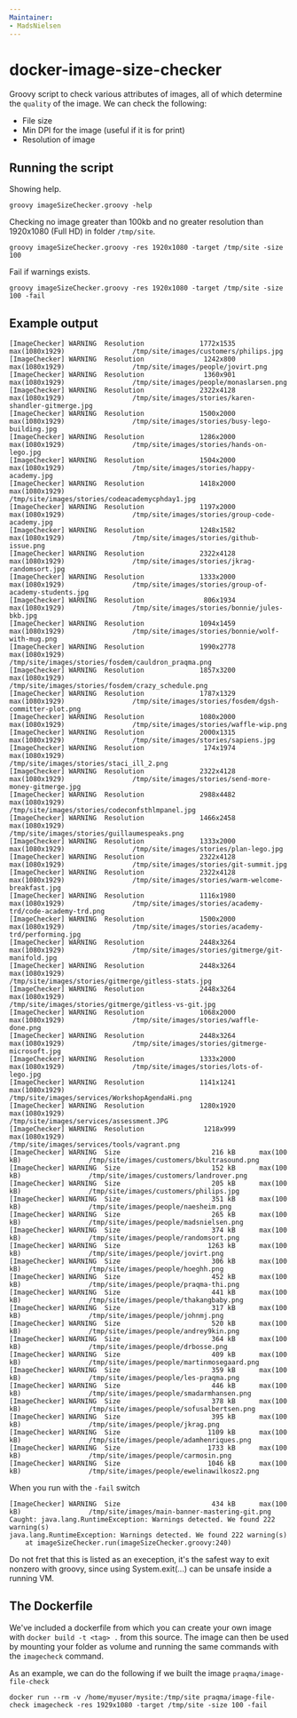 ```yaml
---
Maintainer:
- MadsNielsen
---
```


# docker-image-size-checker

Groovy script to check various attributes of images, all of which determine the `quality` of the image. We can check the following:
* File size
* Min DPI for the image (useful if it is for print)
* Resolution of image


## Running the script

Showing help.

	groovy imageSizeChecker.groovy -help


Checking no image greater than 100kb and no greater resolution than 1920x1080 (Full HD) in folder `/tmp/site`.

	groovy imageSizeChecker.groovy -res 1920x1080 -target /tmp/site -size 100

Fail if warnings exists. 
	
	groovy imageSizeChecker.groovy -res 1920x1080 -target /tmp/site -size 100 -fail

## Example output

	[ImageChecker] WARNING  Resolution              1772x1535   max(1080x1929)                 /tmp/site/images/customers/philips.jpg
	[ImageChecker] WARNING  Resolution               1242x800   max(1080x1929)                 /tmp/site/images/people/jovirt.png
	[ImageChecker] WARNING  Resolution               1360x901   max(1080x1929)                 /tmp/site/images/people/monaslarsen.png
	[ImageChecker] WARNING  Resolution              2322x4128   max(1080x1929)                 /tmp/site/images/stories/karen-shandler-gitmerge.jpg
	[ImageChecker] WARNING  Resolution              1500x2000   max(1080x1929)                 /tmp/site/images/stories/busy-lego-building.jpg
	[ImageChecker] WARNING  Resolution              1286x2000   max(1080x1929)                 /tmp/site/images/stories/hands-on-lego.jpg
	[ImageChecker] WARNING  Resolution              1504x2000   max(1080x1929)                 /tmp/site/images/stories/happy-academy.jpg
	[ImageChecker] WARNING  Resolution              1418x2000   max(1080x1929)                 /tmp/site/images/stories/codeacademycphday1.jpg
	[ImageChecker] WARNING  Resolution              1197x2000   max(1080x1929)                 /tmp/site/images/stories/group-code-academy.jpg
	[ImageChecker] WARNING  Resolution              1248x1582   max(1080x1929)                 /tmp/site/images/stories/github-issue.png
	[ImageChecker] WARNING  Resolution              2322x4128   max(1080x1929)                 /tmp/site/images/stories/jkrag-randomsort.jpg
	[ImageChecker] WARNING  Resolution              1333x2000   max(1080x1929)                 /tmp/site/images/stories/group-of-academy-students.jpg
	[ImageChecker] WARNING  Resolution               806x1934   max(1080x1929)                 /tmp/site/images/stories/bonnie/jules-bkb.jpg
	[ImageChecker] WARNING  Resolution              1094x1459   max(1080x1929)                 /tmp/site/images/stories/bonnie/wolf-with-mug.png
	[ImageChecker] WARNING  Resolution              1990x2778   max(1080x1929)                 /tmp/site/images/stories/fosdem/cauldron_praqma.png
	[ImageChecker] WARNING  Resolution              1857x3200   max(1080x1929)                 /tmp/site/images/stories/fosdem/crazy_schedule.png
	[ImageChecker] WARNING  Resolution              1787x1329   max(1080x1929)                 /tmp/site/images/stories/fosdem/dgsh-committer-plot.png
	[ImageChecker] WARNING  Resolution              1080x2000   max(1080x1929)                 /tmp/site/images/stories/waffle-wip.png
	[ImageChecker] WARNING  Resolution              2000x1315   max(1080x1929)                 /tmp/site/images/stories/sapiens.jpg
	[ImageChecker] WARNING  Resolution               174x1974   max(1080x1929)                 /tmp/site/images/stories/staci_ill_2.png
	[ImageChecker] WARNING  Resolution              2322x4128   max(1080x1929)                 /tmp/site/images/stories/send-more-money-gitmerge.jpg
	[ImageChecker] WARNING  Resolution              2988x4482   max(1080x1929)                 /tmp/site/images/stories/codeconfsthlmpanel.jpg
	[ImageChecker] WARNING  Resolution              1466x2458   max(1080x1929)                 /tmp/site/images/stories/guillaumespeaks.png
	[ImageChecker] WARNING  Resolution              1333x2000   max(1080x1929)                 /tmp/site/images/stories/plan-lego.jpg
	[ImageChecker] WARNING  Resolution              2322x4128   max(1080x1929)                 /tmp/site/images/stories/git-summit.jpg
	[ImageChecker] WARNING  Resolution              2322x4128   max(1080x1929)                 /tmp/site/images/stories/warm-welcome-breakfast.jpg
	[ImageChecker] WARNING  Resolution              1116x1980   max(1080x1929)                 /tmp/site/images/stories/academy-trd/code-academy-trd.png
	[ImageChecker] WARNING  Resolution              1500x2000   max(1080x1929)                 /tmp/site/images/stories/academy-trd/performing.jpg
	[ImageChecker] WARNING  Resolution              2448x3264   max(1080x1929)                 /tmp/site/images/stories/gitmerge/git-manifold.jpg
	[ImageChecker] WARNING  Resolution              2448x3264   max(1080x1929)                 /tmp/site/images/stories/gitmerge/gitless-stats.jpg
	[ImageChecker] WARNING  Resolution              2448x3264   max(1080x1929)                 /tmp/site/images/stories/gitmerge/gitless-vs-git.jpg
	[ImageChecker] WARNING  Resolution              1068x2000   max(1080x1929)                 /tmp/site/images/stories/waffle-done.png
	[ImageChecker] WARNING  Resolution              2448x3264   max(1080x1929)                 /tmp/site/images/stories/gitmerge-microsoft.jpg
	[ImageChecker] WARNING  Resolution              1333x2000   max(1080x1929)                 /tmp/site/images/stories/lots-of-lego.jpg
	[ImageChecker] WARNING  Resolution              1141x1241   max(1080x1929)                 /tmp/site/images/services/WorkshopAgendaHi.png
	[ImageChecker] WARNING  Resolution              1280x1920   max(1080x1929)                 /tmp/site/images/services/assessment.JPG
	[ImageChecker] WARNING  Resolution               1218x999   max(1080x1929)                 /tmp/site/images/services/tools/vagrant.png
	[ImageChecker] WARNING  Size                       216 kB      max(100 kB)                 /tmp/site/images/customers/bkultrasound.png
	[ImageChecker] WARNING  Size                       152 kB      max(100 kB)                 /tmp/site/images/customers/landrover.png
	[ImageChecker] WARNING  Size                       205 kB      max(100 kB)                 /tmp/site/images/customers/philips.jpg
	[ImageChecker] WARNING  Size                       351 kB      max(100 kB)                 /tmp/site/images/people/naesheim.png
	[ImageChecker] WARNING  Size                       265 kB      max(100 kB)                 /tmp/site/images/people/madsnielsen.png
	[ImageChecker] WARNING  Size                       374 kB      max(100 kB)                 /tmp/site/images/people/randomsort.png
	[ImageChecker] WARNING  Size                      1263 kB      max(100 kB)                 /tmp/site/images/people/jovirt.png
	[ImageChecker] WARNING  Size                       306 kB      max(100 kB)                 /tmp/site/images/people/hoeghh.png
	[ImageChecker] WARNING  Size                       452 kB      max(100 kB)                 /tmp/site/images/people/praqma-thi.png
	[ImageChecker] WARNING  Size                       441 kB      max(100 kB)                 /tmp/site/images/people/thakangbaby.png
	[ImageChecker] WARNING  Size                       317 kB      max(100 kB)                 /tmp/site/images/people/johnmj.png
	[ImageChecker] WARNING  Size                       520 kB      max(100 kB)                 /tmp/site/images/people/andrey9kin.png
	[ImageChecker] WARNING  Size                       364 kB      max(100 kB)                 /tmp/site/images/people/drbosse.png
	[ImageChecker] WARNING  Size                       409 kB      max(100 kB)                 /tmp/site/images/people/martinmosegaard.png
	[ImageChecker] WARNING  Size                       359 kB      max(100 kB)                 /tmp/site/images/people/les-praqma.png
	[ImageChecker] WARNING  Size                       446 kB      max(100 kB)                 /tmp/site/images/people/smadarmhansen.png
	[ImageChecker] WARNING  Size                       378 kB      max(100 kB)                 /tmp/site/images/people/sofusalbertsen.png
	[ImageChecker] WARNING  Size                       395 kB      max(100 kB)                 /tmp/site/images/people/jkrag.png
	[ImageChecker] WARNING  Size                      1109 kB      max(100 kB)                 /tmp/site/images/people/adamhenriques.png
	[ImageChecker] WARNING  Size                      1733 kB      max(100 kB)                 /tmp/site/images/people/carmosin.png
	[ImageChecker] WARNING  Size                      1046 kB      max(100 kB)                 /tmp/site/images/people/ewelinawilkosz2.png

When you run with the `-fail` switch

	[ImageChecker] WARNING  Size                       434 kB      max(100 kB)                 /tmp/site/images/main-banner-mastering-git.png
	Caught: java.lang.RuntimeException: Warnings detected. We found 222 warning(s)
	java.lang.RuntimeException: Warnings detected. We found 222 warning(s)
		at imageSizeChecker.run(imageSizeChecker.groovy:240)

Do not fret that this is listed as an exeception, it's the safest way to exit nonzero with groovy, since using System.exit(...) can be unsafe inside a running VM.


## The Dockerfile 

We've included a dockerfile from which you can create your own image with `docker build -t <tag> .` from this source. The image can then be used by mounting your folder as volume and running the same commands with the `imagecheck` command. 

As an example, we can do the following if we built the image `praqma/image-file-check`

	docker run --rm -v /home/myuser/mysite:/tmp/site praqma/image-file-check imagecheck -res 1929x1080 -target /tmp/site -size 100 -fail

	

